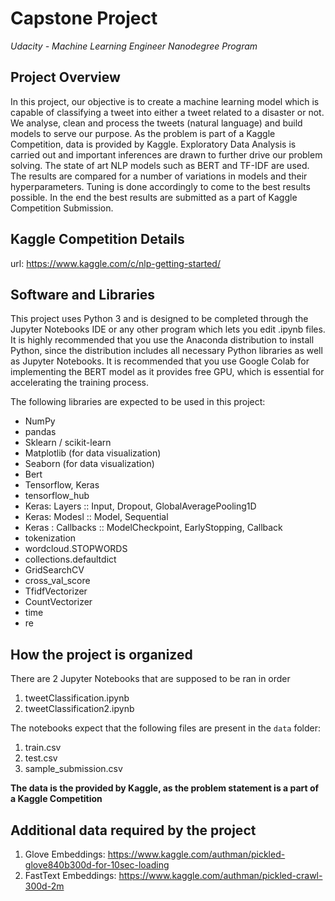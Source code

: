 # Capstone Project
*Udacity - Machine Learning Engineer Nanodegree Program*

## Project Overview

In this project, our objective is to create a machine learning model which is capable of classifying a tweet into either a tweet related to a disaster or not. We analyse, clean and process the tweets (natural language) and build models to serve our purpose. As the problem is part of a Kaggle Competition, data is provided by Kaggle. Exploratory Data Analysis is carried out and important inferences are drawn to further drive our problem solving. The state of art NLP models such as BERT and TF-IDF are used. The results are compared for a number of variations in models and their hyperparameters. Tuning is done accordingly to come to the best results possible. In the end the best results are submitted as a part of Kaggle Competition Submission.

## Kaggle Competition Details
url: https://www.kaggle.com/c/nlp-getting-started/

## Software and Libraries

This project uses Python 3 and is designed to be completed through the Jupyter Notebooks IDE or any other program which lets you edit .ipynb files.
It is highly recommended  that you use the Anaconda distribution to install Python, since the distribution includes all necessary Python libraries
as well as Jupyter Notebooks.
It is recommended that you use Google Colab for implementing the BERT model as it provides free GPU, which is essential for accelerating the training process.

The following libraries are expected to be used in this project:

* NumPy
* pandas
* Sklearn / scikit-learn
* Matplotlib (for data visualization)
* Seaborn (for data visualization)
* Bert
* Tensorflow, Keras
* tensorflow_hub
* Keras: Layers :: Input, Dropout, GlobalAveragePooling1D
* Keras: Modesl :: Model, Sequential
* Keras : Callbacks :: ModelCheckpoint, EarlyStopping, Callback
* tokenization
* wordcloud.STOPWORDS
* collections.defaultdict
* GridSearchCV
* cross_val_score
* TfidfVectorizer
* CountVectorizer
* time
* re


## How the project is organized

There are 2 Jupyter Notebooks that are supposed to be ran in order

1. tweetClassification.ipynb
2. tweetClassification2.ipynb

The notebooks expect that the following files are present in the `data` folder:
1. train.csv
2. test.csv
3. sample_submission.csv

**The data is the provided by Kaggle, as the problem statement is a part of a Kaggle Competition**

## Additional data required by the project
1. Glove Embeddings: https://www.kaggle.com/authman/pickled-glove840b300d-for-10sec-loading
2. FastText Embeddings: https://www.kaggle.com/authman/pickled-crawl-300d-2m

